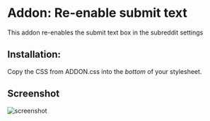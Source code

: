 # Addon: Re-enable submit text
This addon re-enables the submit text box in the subreddit settings

## Installation:

Copy the CSS from ADDON.css into the *bottom* of your stylesheet.

## Screenshot

![screenshot](http://i.imgur.com/16tWuKh.jpg)